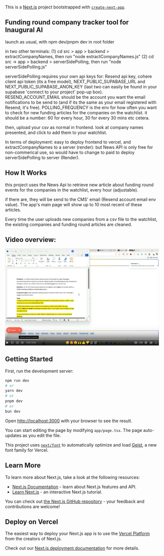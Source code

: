 This is a [Next.js](https://nextjs.org) project bootstrapped with [`create-next-app`](https://nextjs.org/docs/app/api-reference/cli/create-next-app).


## Funding round company tracker tool for Inaugural AI

launch as usual, with npm dev/pnpm dev in root folder

in two other terminals:
  (1) cd src > app > backend > extractCompanyNames, then run "node extractCompanyNames.js"
  (2) cd src -> app > backend > serverSidePolling, then run "node serverSidePolling.js"

serverSidePolling requires your own api keys for: Resend api key, cohere client api token (its a free model), NEXT_PUBLIC_SUPABASE_URL and NEXT_PUBLIC_SUPABASE_ANON_KEY (last two can easily be found in your supabase 'connect to your project' pop-up box). RESEND_ACCOUNT_EMAIL should be the account you want the email notifications to be send to (and if its the same as your email registered with Resend, it's free). POLLING_FREQUENCY is the env for how often you want to check for new funding articles for the companies on the watchlist. it should be a number: 60 for every hour, 30 for every 30 mins etc cetera.


then, upload your csv as normal in frontend. look at company names presented, and click to add them to your watchlist.

In terms of deployment: easy to deploy frontend to vercel, and extractCompanyNames to a server (render): but News API is only free for non-commerical use, so would have to change to paid to deploy serverSidePolling to server (Render). 

## How It Works

this project uses the News Api to retrieve new article about funding round events for the companies in the watchlist, every hour (adjustable).

if there are, they will be send to the CMS' email (Resend account email env value). The app's main page will show up to 10 most recent of these articles.

Every time the user uploads new companies from a csv file to the watchlist, the existing companies and funding round articles are cleaned. 

## Video overview:

[![Watch demo](public/Screenshot%202025-05-31%20233918.png)](https://www.loom.com/share/feed626da70c4e4e93ab3ae34d87d832?sid=3ff5eab6-741f-44ef-9275-c5e7bd3f2440)


## Getting Started

First, run the development server:

```bash
npm run dev
# or
yarn dev
# or
pnpm dev
# or
bun dev
```

Open [http://localhost:3000](http://localhost:3000) with your browser to see the result.

You can start editing the page by modifying `app/page.tsx`. The page auto-updates as you edit the file.

This project uses [`next/font`](https://nextjs.org/docs/app/building-your-application/optimizing/fonts) to automatically optimize and load [Geist](https://vercel.com/font), a new font family for Vercel.

## Learn More

To learn more about Next.js, take a look at the following resources:

- [Next.js Documentation](https://nextjs.org/docs) - learn about Next.js features and API.
- [Learn Next.js](https://nextjs.org/learn) - an interactive Next.js tutorial.

You can check out [the Next.js GitHub repository](https://github.com/vercel/next.js) - your feedback and contributions are welcome!

## Deploy on Vercel

The easiest way to deploy your Next.js app is to use the [Vercel Platform](https://vercel.com/new?utm_medium=default-template&filter=next.js&utm_source=create-next-app&utm_campaign=create-next-app-readme) from the creators of Next.js.

Check out our [Next.js deployment documentation](https://nextjs.org/docs/app/building-your-application/deploying) for more details.
